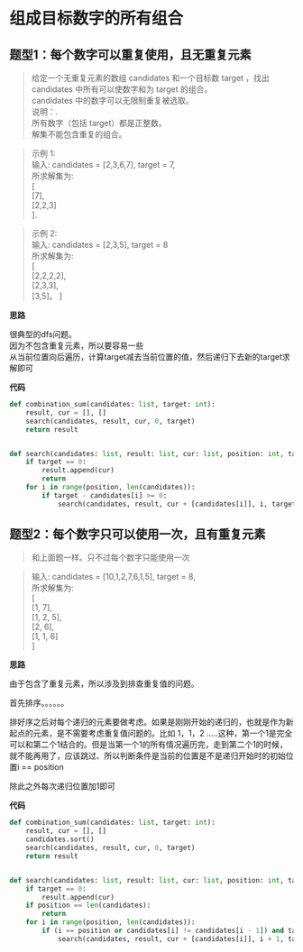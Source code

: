 # 组成目标数字的所有组合

## 题型1：每个数字可以重复使用，且无重复元素

>给定一个无重复元素的数组 candidates 和一个目标数 target ，找出 candidates 中所有可以使数字和为 target 的组合。  
>candidates 中的数字可以无限制重复被选取。  
>说明：.  
>所有数字（包括 target）都是正整数。  
>解集不能包含重复的组合。   

>示例 1:  
>输入: candidates = [2,3,6,7], target = 7,  
>所求解集为:  
>[     
>[7],  
  [2,2,3]    
]. 

>示例 2:  
>输入: candidates = [2,3,5], target = 8  
所求解集为:  
[  
  [2,2,2,2],  
  [2,3,3],  
  [3,5]。
]  

**思路**

很典型的dfs问题。  
因为不包含重复元素，所以要容易一些  
从当前位置向后遍历，计算target减去当前位置的值，然后递归下去新的target求解即可

**代码**

```python
def combination_sum(candidates: list, target: int):
    result, cur = [], []
    search(candidates, result, cur, 0, target)
    return result


def search(candidates: list, result: list, cur: list, position: int, target: int):
    if target == 0:
        result.append(cur)
        return
    for i in range(position, len(candidates)):
        if target - candidates[i] >= 0:
            search(candidates, result, cur + [candidates[i]], i, target - candidates[i])
```

## 题型2：每个数字只可以使用一次，且有重复元素
> 和上面题一样。只不过每个数字只能使用一次

>输入: candidates = [10,1,2,7,6,1,5], target = 8,  
所求解集为:  
[  
  [1, 7],  
  [1, 2, 5],  
  [2, 6],  
  [1, 1, 6]  
]  

**思路**

由于包含了重复元素，所以涉及到排查重复值的问题。

首先排序。。。。。。

排好序之后对每个递归的元素要做考虑。如果是刚刚开始的递归的，也就是作为新起点的元素，是不需要考虑重复值问题的。比如 1，1，2 .....这种，第一个1是完全可以和第二个1结合的。但是当第一个1的所有情况遍历完，走到第二个1的时候，就不能再用了，应该跳过、所以判断条件是当前的位置是不是递归开始时的初始位置i == position

除此之外每次递归位置加1即可

**代码**
```python
def combination_sum(candidates: list, target: int):
    result, cur = [], []
    candidates.sort()
    search(candidates, result, cur, 0, target)
    return result


def search(candidates: list, result: list, cur: list, position: int, target: int):
    if target == 0:
        result.append(cur)
    if position == len(candidates):
        return
    for i in range(position, len(candidates)):
        if (i == position or candidates[i] != candidates[i - 1]) and target - candidates[i] >= 0:
            search(candidates, result, cur + [candidates[i]], i + 1, target - candidates[i])
```

